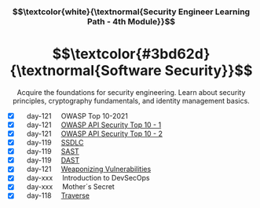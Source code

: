<h3 align="center"> $$\textcolor{white}{\textnormal{Security Engineer Learning Path - 4th Module}}$$ </h3>

<h1 align="center"> $$\textcolor{#3bd62d}{\textnormal{Software Security}}$$ </h1>

<p align="center">Acquire the foundations for security engineering. Learn about security principles, cryptography fundamentals, and identity management basics.</p>

- [x] &nbsp;&nbsp;&nbsp; day-121 &nbsp;&nbsp;&nbsp; OWASP Top 10-2021
- [x] &nbsp;&nbsp;&nbsp; day-121 &nbsp;&nbsp;&nbsp; [OWASP API Security Top 10 - 1](https://github.com/RosanaFSS/TryHackMe/blob/Security-Engineer-learning-path/4.02.%20OWASP%20API%20Security%20Top%2010-1.md)
- [x] &nbsp;&nbsp;&nbsp; day-121 &nbsp;&nbsp;&nbsp; [OWASP API Security Top 10 - 2](https://github.com/RosanaFSS/TryHackMe/blob/Security-Engineer-learning-path/4.03.%20OWASP%20API%20Security%20Top%2010-2.md)
- [x] &nbsp;&nbsp;&nbsp; day-119 &nbsp;&nbsp;&nbsp; [SSDLC](https://github.com/RosanaFSS/TryHackMe/blob/Security-Engineer-learning-path/4.04.%20SSDLC.md)
- [x] &nbsp;&nbsp;&nbsp; day-119 &nbsp;&nbsp;&nbsp; [SAST](https://github.com/RosanaFSS/TryHackMe/blob/Security-Engineer-learning-path/4.05.%20SAST.md)
- [x] &nbsp;&nbsp;&nbsp; day-119 &nbsp;&nbsp;&nbsp; [DAST](https://github.com/RosanaFSS/TryHackMe/blob/Security-Engineer-learning-path/4.06.%20DAST.md)
- [x] &nbsp;&nbsp;&nbsp; day-121 &nbsp;&nbsp;&nbsp; [Weaponizing Vulnerabilities](https://github.com/RosanaFSS/TryHackMe/blob/Security-Engineer-learning-path/4.07.%20Weaponizing%20Vulnerabilities.md)
- [x] &nbsp;&nbsp;&nbsp; day-xxx &nbsp;&nbsp;&nbsp; Introduction to DevSecOps
- [x] &nbsp;&nbsp;&nbsp; day-xxx &nbsp;&nbsp;&nbsp; Mother´s Secret
- [x] &nbsp;&nbsp;&nbsp; day-118 &nbsp;&nbsp;&nbsp; [Traverse](https://github.com/RosanaFSS/TryHackMe/blob/Security-Engineer-learning-path/4.10.%20Traverse.md)
